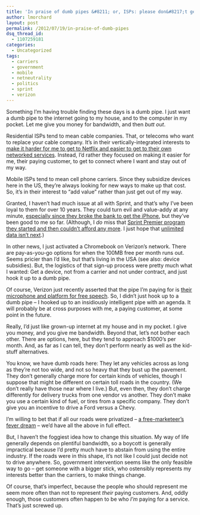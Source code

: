 ```yaml
---
title: 'In praise of dumb pipes &#8211; or, ISPs: please don&#8217;t get smart with me!'
author: lmorchard
layout: post
permalink: /2012/07/19/in-praise-of-dumb-pipes
dsq_thread_id:
  - 1107259181
categories:
  - Uncategorized
tags:
  - carriers
  - government
  - mobile
  - netneutrality
  - politics
  - sprint
  - verizon
---
```

Something I&#8217;m having trouble finding these days is a dumb pipe. I just want a dumb pipe to the internet going to my house, and to the computer in my pocket. Let me give you money for bandwidth, and then *butt out*. <!--more-->

Residential ISPs tend to mean cable companies. That, or telecoms who want to replace your cable company. It&#8217;s in their vertically-integrated interests to [make it harder for me to get to Netflix and easier to get to their own networked services][1]. Instead, I&#8217;d rather they focused on making it easier for me, their paying customer, to get to connect where I want and stay out of my way.

Mobile ISPs tend to mean cell phone carriers. Since they subsidize devices here in the US, they&#8217;re always looking for new ways to make up that cost. So, it&#8217;s in their interest to &#8220;add value&#8221; rather than just get out of my way.

Granted, I haven&#8217;t had much issue at all with Sprint, and that&#8217;s why I&#8217;ve been loyal to them for over 10 years. They could turn evil and value-addy at any minute, [especially since they broke the bank to get the iPhone][2], but they&#8217;ve been good to me so far. (Although, I *do* miss that [Sprint Premier program they started and then couldn&#8217;t afford any more][3]. I just hope that [unlimited data isn&#8217;t next][4].)

In other news, I just activated a Chromebook on Verizon&#8217;s network. There are pay-as-you-go options for when the 100MB free per month runs out. Seems pricier than I&#8217;d like, but that&#8217;s living in the USA (see also: device subsidies). But, the logistics of that sign-up process were pretty much what I wanted: Get a device, not from a carrier and not under contract, and just hook it up to a dumb pipe.

Of course, Verizon just recently asserted that the pipe I&#8217;m paying for is [their microphone and platform for free speech][5]. So, I didn&#8217;t just hook up to a dumb pipe &#8211; I hooked up to an insidiously intelligent pipe with an agenda. It will probably be at cross purposes with me, a paying customer, at some point in the future.

Really, I&#8217;d just like grown-up internet at my house and in my pocket. I give you money, and you give me bandwidth. Beyond that, let&#8217;s not bother each other. There are options, here, but they tend to approach $1000&#8217;s per month. And, as far as I can tell, they don&#8217;t perform nearly as well as the kid-stuff alternatives.

You know, we have dumb roads here: They let any vehicles across as long as they&#8217;re not too wide, and not so heavy that they bust up the pavement. They don&#8217;t generally charge more for certain kinds of vehicles, though I suppose that might be different on certain toll roads in the country. (We don&#8217;t really have those near where I live.) But, even then, they don&#8217;t charge differently for delivery trucks from one vendor vs another. They don&#8217;t make you use a certain kind of fuel, or tires from a specific company. They don&#8217;t give you an incentive to drive a Ford versus a Chevy.

I&#8217;m willing to bet that if all our roads were privatized &#8211; [a free-marketeer&#8217;s fever dream][6] &#8211; we&#8217;d have all the above in full effect.

But, I haven&#8217;t the foggiest idea how to change this situation. My way of life generally depends on plentiful bandwidth, so a boycott is generally impractical because I&#8217;d pretty much have to abstain from using the entire industry. If the roads were in this shape, it&#8217;s not like I could just decide not to drive anywhere. So, government intervention seems like the only feasible way to go &#8211; get someone with a bigger stick, who ostensibly represents my interests better than the carriers, to make things change.

Of course, that&#8217;s imperfect, because the people who should represent me seem more often than not to represent *their* paying customers. And, oddly enough, those customers often happen to be who *I&#8217;m* paying for a service. That&#8217;s just screwed up.

 [1]: http://articles.latimes.com/2012/may/17/entertainment/la-et-ct-comcast-netflix-20120517
 [2]: http://money.cnn.com/2012/02/08/technology/sprint_earnings/index.htm?iid=EL
 [3]: http://community.sprint.com/baw/community/sprintblogs/blog/2011/09/15/sprint-discontinuing-sprint-premier
 [4]: http://www.brighthand.com/default.asp?newsID=17990&news=Sprint+Unlimited+Data
 [5]: http://arstechnica.com/tech-policy/2012/07/verizon-net-neutrality-violates-our-free-speech-rights/
 [6]: http://en.wikipedia.org/wiki/Free-market_roads "If you really think private roads are the ideal, tell me how they'd end up different than the bandwidth stagnation we have in the USA"